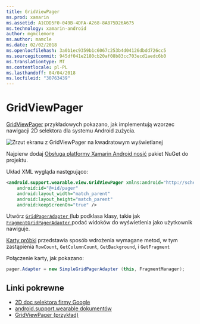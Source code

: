 ```yaml
---
title: GridViewPager
ms.prod: xamarin
ms.assetid: A1CDD5F0-049B-4DFA-A268-8A875D26A675
ms.technology: xamarin-android
author: mgmclemore
ms.author: mamcle
ms.date: 02/02/2018
ms.openlocfilehash: 3a0b1ec9359b1c6067c253b4d04126dbdd726cc5
ms.sourcegitcommit: 945df041e2180cb20af08b83cc703ecd1aedc6b0
ms.translationtype: MT
ms.contentlocale: pl-PL
ms.lasthandoff: 04/04/2018
ms.locfileid: "30763439"
---
```

# <a name="gridviewpager"></a>GridViewPager

[GridViewPager](https://developer.xamarin.com/samples/GridViewPager/) przykładowych pokazano, jak implementują wzorzec nawigacji 2D selektora dla systemu Android zużycia.

![Zrzut ekranu z GridViewPager na kwadratowym wyświetlanej](gridviewpager-images/gridviewpager.png)

Najpierw dodaj [Obsługa platformy Xamarin Android nosić](http://www.nuget.org/packages/Xamarin.Android.Wear/) pakiet NuGet do projektu.

Układ XML wygląda następująco:

```xml
<android.support.wearable.view.GridViewPager xmlns:android="http://schemas.android.com/apk/res/android"
    android:id="@+id/pager"
    android:layout_width="match_parent"
    android:layout_height="match_parent"
    android:keepScreenOn="true" />
```

Utwórz [ `GridPagerAdapter` ](http://developer.android.com/reference/android/support/wearable/view/GridPagerAdapter.html) (lub podklasa klasy, takie jak [ `FragmentGridPagerAdapter` ](http://developer.android.com/reference/android/support/wearable/view/FragmentGridPagerAdapter.html) podać widoków do wyświetlenia jako użytkownik nawiguje.

[Karty próbki](https://github.com/xamarin/monodroid-samples/blob/master/wear/GridViewPager/GridViewPager/SimpleGridPagerAdapter.cs) przedstawia sposób wdrożenia wymagane metod, w tym zastąpienia `RowCount`, `GetColumnCount`, `GetBackground`, i `GetFragment`

Połączenie karty, jak pokazano:

```csharp
pager.Adapter = new SimpleGridPagerAdapter (this, FragmentManager);
```



## <a name="related-links"></a>Linki pokrewne

- [2D doc selektora firmy Google](https://developer.android.com/training/wearables/ui/2d-picker.html)
- [android.support.wearable dokumentów](https://developer.android.com/reference/android/support/wearable/view/package-summary.html)
- [GridViewPager (przykład)](https://developer.xamarin.com/samples/GridViewPager/)
